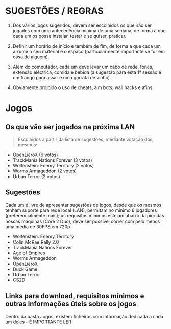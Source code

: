 # SUGESTÕES / REGRAS

1. Dos vários jogos sugeridos, devem ser escolhidos os que irão ser jogados com uma antecedência mínima de uma semana, de forma a que cada um os possa instalar, testar e se quiser, praticar.

2. Definir um horário de início e também de fim, de forma a que cada um arrume o seu material e o espaço (particularmente importante se for em casa de alguém).

3. Além do computador, cada um deve levar um cabo de rede, fones, extensão eléctrica, comida e bebida (a sugestão para esta 1ª sessão é um frango para assar e uma garrafa de vinho).

4. Obviamente proibido o uso de cheats, aim bots, wall hacks e afins.

# Jogos 

## Os que vão ser jogados na próxima LAN

> Escolhidos a partir da lista de sugestões, mediante votação dos mesmos:
- OpenLieroX (6 votos)
- TrackMania Nations Forever (3 votos)
- Wolfenstein: Enemy Territory (2 votos)
- Worms Armageddon (2 votos)
- Urban Terror (2 votos)

## Sugestões

Cada um é livre de apresentar sugestões de jogos, desde que os mesmos tenham suporte para rede local (LAN); permitam no mínimo 6 jogadores (preferencialmente mais); os requisitos mínimos estejam abaixo da pior das nossas máquinas (Core 2 Duo), deve ser possível correr com pelo menos uma média de 30FPS em 720p

- Wolfenstein: Enemy Territory
- Colin McRae Rally 2.0
- TrackMania Nations Forever 
- Age of Empires
- Worms Armageddon
- OpenLieroX
- Duck Game
- Urban Terror
- CS2D

## Links para download, requisitos mínimos e outras informações úteis sobre os jogos

Dentro da pasta Jogos, existem ficheiros com informação dedicada a cada um deles - É IMPORTANTE LER
